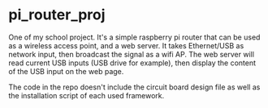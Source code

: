 # pi_router_proj

One of my school project.
It's a simple raspberry pi router that can be used as a wireless access point, and a web server. 
It takes Ethernet/USB as network input, then broadcast the signal as a wifi AP.
The web server will read current USB inputs (USB drive for example), then display the content of the USB input on the web page.

The code in the repo doesn't include the circuit board design file as well as the installation script of each used framework.
